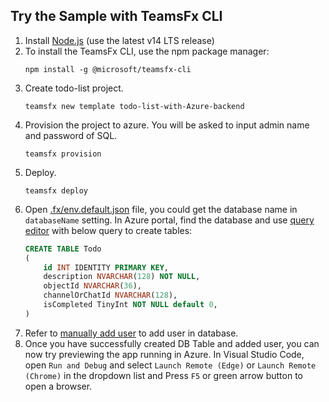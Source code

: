## Try the Sample with TeamsFx CLI
1. Install [Node.js](https://nodejs.org/en/download/) (use the latest v14 LTS release)
1. To install the TeamsFx CLI, use the npm package manager:
    ```
    npm install -g @microsoft/teamsfx-cli
    ```
1. Create todo-list project.
    ```
    teamsfx new template todo-list-with-Azure-backend
    ```
1. Provision the project to azure. You will be asked to input admin name and password of SQL.
    ```
    teamsfx provision
    ```
1. Deploy.
    ```
    teamsfx deploy
    ```
1. Open [.fx/env.default.json](.fx/env.default.json) file, you could get the database name in `databaseName` setting. In Azure portal, find the database and use [query editor](https://docs.microsoft.com/en-us/azure/azure-sql/database/connect-query-portal) with below query to create tables:
    ```sql
    CREATE TABLE Todo
    (
        id INT IDENTITY PRIMARY KEY,
        description NVARCHAR(128) NOT NULL,
        objectId NVARCHAR(36),
        channelOrChatId NVARCHAR(128),
        isCompleted TinyInt NOT NULL default 0,
    )
    ```
1. Refer to [manually add user](https://github.com/OfficeDev/TeamsFx/blob/dev/docs/fx-core/sql-help.md#step-2-add-database-user-manually) to add user in database.
1. Once you have successfully created DB Table and added user, you can now try previewing the app running in Azure. In Visual Studio Code, open `Run and Debug` and select `Launch Remote (Edge)` or `Launch Remote (Chrome)` in the dropdown list and Press `F5` or green arrow button to open a browser.